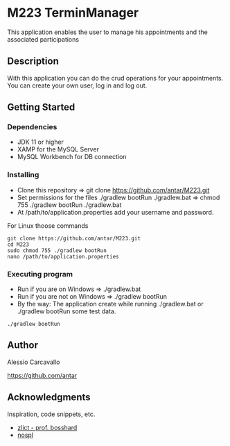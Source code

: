 # M223 TerminManager

This application enables the user to manage his appointments and the associated participations

## Description

With this application you can do the crud operations for your appointments. You can create your own user, log in and log out.

## Getting Started

### Dependencies

* JDK 11 or higher
* XAMP for the MySQL Server
* MySQL Workbench for DB connection

### Installing

* Clone this repository => git clone https://github.com/antar/M223.git
* Set permissions for the files ./gradlew bootRun ./gradlew.bat => chmod 755 ./gradlew bootRun ./gradlew.bat
* At /path/to/application.properties add your username and password.

For Linux thoose commands
```
git clone https://github.com/antar/M223.git
cd M223
sudo chmod 755 ./gradlew bootRun
nano /path/to/application.properties
```

### Executing program

* Run if you are on Windows => ./gradlew.bat
* Run if you are not on Windows => ./gradlew bootRun
* By the way: The application create while running ./gradlew.bat or ./gradlew bootRun some test data. 
```
./gradlew bootRun
```

## Author

Alessio Carcavallo

https://github.com/antar


## Acknowledgments

Inspiration, code snippets, etc.
* [zlict - prof. bosshard](https://github.com/zlict/m223-punchclock-quarkus)
* [nospl](https://github.com/NosPL/spring-security/tree/master/src/main/java/com/example/security/security_config)
